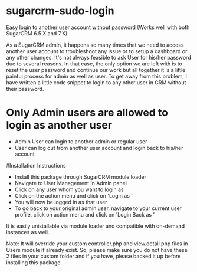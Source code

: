 # sugarcrm-sudo-login
Easy login to another user account without password (Works well with both SugarCRM 6.5.X and 7.X)

As a SugarCRM admin, it happens so many times that we need to access another user account to troubleshoot any issue or to setup a dashboard or any other changes.
It's not always feasible to ask User for his/her password due to several reasons. In that case, the only option we are left with is to reset the user password and continue our work but all together it is a little painful process for admin as well as user.
To get away from this problem, I have written a little code snippet to login to any other user in CRM without their password.

# Only Admin users are allowed to login as another user
- Admin User can login to another admin or regular user
- User can log out from another user account and login back to his/her account

#Installation Instructions
- Install this package through SugarCRM module loader
- Navigate to User Management in Admin panel
- Click on any user whom you want to login as
- Click on the action menu and click on 'Login as '
- You will now be logged in as that user
- To go back to your original admin user, navigate to your current user profile, click on action menu and click on 'Login Back as '

It is easily unistallable via module loader and compatible with on-demand instances as well.

Note: It will override your custom controller.php and view.detail.php files in Users module if already exist. So, please make sure you do not have these 2 files in your custom folder and if you have, please backed it up before installing this package.
